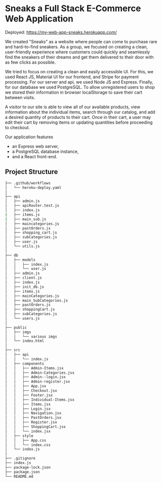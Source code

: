 # Sneaks a Full Stack E-Commerce Web Application
Deployed: https://my-web-app-sneaks.herokuapp.com/


We created "Sneaks" as a website where people can come to purchase rare and hard-to-find sneakers. As a group, we focused on creating a clean, user-friendly experience where customers could quickly and seamlessly find the sneakers of their dreams and get them delivered to their door with as few clicks as possible.

We tried to focus on creating a clean and easily accessible UI. For this, we used React JS, Material UI for our frontend, and Stripe for payment processing. For our server and api, we used Node JS and Express. Finally, for our database we used PostgreSQL. To allow unregistered users to shop we stored their information in browser localStorage to save their cart between visits.

A visitor to our site is able to view all of our available products, view information about the individual items, search through our catalog, and add a desired quantity of products to their cart. Once in their cart, a user may edit their cart by removing items or updating quantities before proceeding to checkout. 

Our application features
- an Express web server,
- a PostgreSQL database instance,
- and a React front-end.


## Project Structure

```bash
├── .github/workflows
│   └── heroku-deploy.yaml
│  
├── api
│   ├── admin.js
│   ├── apiRouter.test.js
│   ├── index.js
|   ├── items.js
|   ├── main_sub.js
│   ├── maincategories.js
│   ├── pastOrders.js
│   ├── shopping_cart.js
│   ├── subCategories.js
│   ├── user.js
│   └── utils.js
│
├── db
│   ├── models
│   │   ├── index.js
│   │   └── user.js
│   ├── admin.js
│   ├── client.js
│   ├── index.js
│   ├── init_db.js
│   ├── items.js
│   ├── mainCategories.js
│   ├── main_SubCategories.js
│   ├── pastOrders.js
│   ├── shoppingCart.js
│   ├── subCategories.js
│   └── users.js
│
├── public
│   ├── imgs
│   │   └── various imgs
│   └── index.html
│
├── src
│   ├── api
│   │   └── index.js
│   ├── components
│   │   ├── Admin-Items.jsx
│   │   ├── Admin-Categories.jsx
│   │   ├── Admin--login.jsx
│   │   ├── Admin-register.jsx
│   │   ├── App.jsx
│   │   ├── Checkout.jsx
│   │   ├── Footer.jsx
│   │   ├── Individual-Items.jsx
│   │   ├── Items.jsx
│   │   ├── Login.jsx
│   │   ├── Navigation.jsx
│   │   ├── PastOrders.jsx
│   │   ├── Register.jsx
│   │   ├── ShoppingCart.jsx
│   │   └── index.jsx
│   ├── style
│   │   ├── App.css
│   │   └── index.css
│   └── index.js
│
├── .gitignore
├── index.js
├── package-lock.json
├── package.json
└── README.md
```


